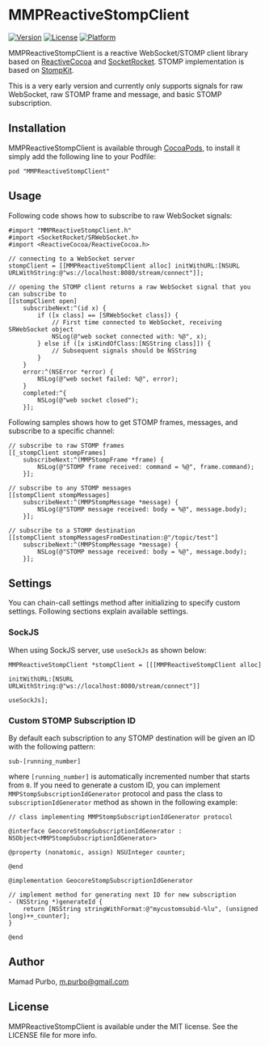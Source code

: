 # MMPReactiveStompClient

[![Version](https://img.shields.io/cocoapods/v/MMPReactiveStompClient.svg?style=flat)](http://cocoadocs.org/docsets/MMPReactiveStompClient)
[![License](https://img.shields.io/cocoapods/l/MMPReactiveStompClient.svg?style=flat)](http://cocoadocs.org/docsets/MMPReactiveStompClient)
[![Platform](https://img.shields.io/cocoapods/p/MMPReactiveStompClient.svg?style=flat)](http://cocoadocs.org/docsets/MMPReactiveStompClient)

MMPReactiveStompClient is a reactive WebSocket/STOMP client library based on [ReactiveCocoa](https://github.com/ReactiveCocoa/ReactiveCocoa) and [SocketRocket](https://github.com/square/SocketRocket). STOMP implementation is based on [StompKit](https://github.com/mobile-web-messaging/StompKit/). 

This is a very early version and currently only supports signals for raw WebSocket, raw STOMP frame and message, and basic STOMP subscription.

## Installation

MMPReactiveStompClient is available through [CocoaPods](http://cocoapods.org), to install
it simply add the following line to your Podfile:

    pod "MMPReactiveStompClient"

## Usage

Following code shows how to subscribe to raw WebSocket signals:
```objc
#import "MMPReactiveStompClient.h"
#import <SocketRocket/SRWebSocket.h>
#import <ReactiveCocoa/ReactiveCocoa.h>

// connecting to a WebSocket server
stompClient = [[MMPReactiveStompClient alloc] initWithURL:[NSURL URLWithString:@"ws://localhost:8080/stream/connect"]];

// opening the STOMP client returns a raw WebSocket signal that you can subscribe to
[[stompClient open]
    subscribeNext:^(id x) {
        if ([x class] == [SRWebSocket class]) {
            // First time connected to WebSocket, receiving SRWebSocket object
            NSLog(@"web socket connected with: %@", x);            
        } else if ([x isKindOfClass:[NSString class]]) {
            // Subsequent signals should be NSString
        }
    }
    error:^(NSError *error) {
        NSLog(@"web socket failed: %@", error);
    }
    completed:^{
        NSLog(@"web socket closed");
    }];
```

Following samples shows how to get STOMP frames, messages, and subscribe to a specific channel:
```objc
// subscribe to raw STOMP frames
[[_stompClient stompFrames]
    subscribeNext:^(MMPStompFrame *frame) {
        NSLog(@"STOMP frame received: command = %@", frame.command);
    }];

// subscribe to any STOMP messages
[[stompClient stompMessages]
    subscribeNext:^(MMPStompMessage *message) {
        NSLog(@"STOMP message received: body = %@", message.body);
    }];

// subscribe to a STOMP destination
[[stompClient stompMessagesFromDestination:@"/topic/test"]
    subscribeNext:^(MMPStompMessage *message) {
        NSLog(@"STOMP message received: body = %@", message.body);
    }];
```

## Settings

You can chain-call settings method after initializing to specify custom settings. Following sections explain available settings.

### SockJS

When using SockJS server, use `useSockJs` as shown below:
```objc
MMPReactiveStompClient *stompClient = [[[MMPReactiveStompClient alloc]
                                                                initWithURL:[NSURL URLWithString:@"ws://localhost:8080/stream/connect"]]
                                                                useSockJs];
```

### Custom STOMP Subscription ID 

By default each subscription to any STOMP destination will be given an ID with the following pattern:
```
sub-[running_number]
```
where `[running_number]` is automatically incremented number that starts from `0`. If you need to generate a custom ID, you can implement `MMPStompSubscriptionIdGenerator` protocol and pass the class to `subscriptionIdGenerator` method as shown in the following example:
```objc
// class implementing MMPStompSubscriptionIdGenerator protocol

@interface GeocoreStompSubscriptionIdGenerator : NSObject<MMPStompSubscriptionIdGenerator>

@property (nonatomic, assign) NSUInteger counter;

@end

@implementation GeocoreStompSubscriptionIdGenerator

// implement method for generating next ID for new subscription
- (NSString *)generateId {
    return [NSString stringWithFormat:@"mycustomsubid-%lu", (unsigned long)++_counter];
}

@end
```

## Author

Mamad Purbo, m.purbo@gmail.com

## License

MMPReactiveStompClient is available under the MIT license. See the LICENSE file for more info.


